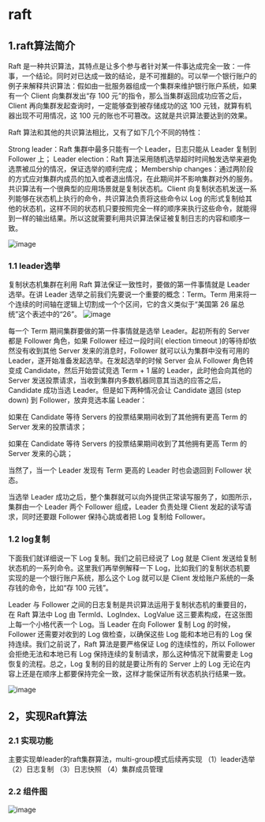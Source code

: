 # raft
## 1.raft算法简介
Raft 是一种共识算法，其特点是让多个参与者针对某一件事达成完全一致：一件事，一个结论。同时对已达成一致的结论，是不可推翻的。可以举一个银行账户的例子来解释共识算法：假如由一批服务器组成一个集群来维护银行账户系统，如果有一个 Client 向集群发出“存 100 元”的指令，那么当集群返回成功应答之后，Client 再向集群发起查询时，一定能够查到被存储成功的这 100 元钱，就算有机器出现不可用情况，这 100 元的账也不可篡改。这就是共识算法要达到的效果。

Raft 算法和其他的共识算法相比，又有了如下几个不同的特性：

Strong leader：Raft 集群中最多只能有一个 Leader，日志只能从 Leader 复制到 Follower 上；
Leader election：Raft 算法采用随机选举超时时间触发选举来避免选票被瓜分的情况，保证选举的顺利完成；
Membership changes：通过两阶段的方式应对集群内成员的加入或者退出情况，在此期间并不影响集群对外的服务。
共识算法有一个很典型的应用场景就是复制状态机。Client 向复制状态机发送一系列能够在状态机上执行的命令，共识算法负责将这些命令以 Log 的形式复制给其他的状态机，这样不同的状态机只要按照完全一样的顺序来执行这些命令，就能得到一样的输出结果。所以这就需要利用共识算法保证被复制日志的内容和顺序一致。

![image](https://user-images.githubusercontent.com/105574077/169689390-647b88f8-6056-4694-9768-2dc68426f05c.png)

### 1.1 leader选举
 复制状态机集群在利用 Raft 算法保证一致性时，要做的第一件事情就是 Leader 选举。在讲 Leader 选举之前我们先要说一个重要的概念：Term。Term 用来将一个连续的时间轴在逻辑上切割成一个个区间，它的含义类似于“美国第 26 届总统”这个表述中的“26”。
 ![image](https://user-images.githubusercontent.com/105574077/169689417-bbe290fa-fc9a-4d6e-90b4-afb7bccfba92.png)

每一个 Term 期间集群要做的第一件事情就是选举 Leader。起初所有的 Server 都是 Follower 角色，如果 Follower 经过一段时间( election timeout )的等待却依然没有收到其他 Server 发来的消息时，Follower 就可以认为集群中没有可用的 Leader，遂开始准备发起选举。在发起选举的时候 Server 会从 Follower 角色转变成 Candidate，然后开始尝试竞选 Term + 1 届的 Leader，此时他会向其他的 Server 发送投票请求，当收到集群内多数机器同意其当选的应答之后，Candidate 成功当选 Leader。但是如下两种情况会让 Candidate 退回 (step down) 到 Follower，放弃竞选本届 Leader：

如果在 Candidate 等待 Servers 的投票结果期间收到了其他拥有更高 Term 的 Server 发来的投票请求；

如果在 Candidate 等待 Servers 的投票结果期间收到了其他拥有更高 Term 的 Server 发来的心跳；

当然了，当一个 Leader 发现有 Term 更高的 Leader 时也会退回到 Follower 状态。

当选举 Leader 成功之后，整个集群就可以向外提供正常读写服务了，如图所示，集群由一个 Leader 两个 Follower 组成，Leader 负责处理 Client 发起的读写请求，同时还要跟 Follower 保持心跳或者把 Log 复制给 Follower。

### 1.2 log复制
下面我们就详细说一下 Log 复制。我们之前已经说了 Log 就是 Client 发送给复制状态机的一系列命令。这里我们再举例解释一下 Log，比如我们的复制状态机要实现的是一个银行账户系统，那么这个 Log 就可以是 Client 发给账户系统的一条存钱的命令，比如“存 100 元钱”。

Leader 与 Follower 之间的日志复制是共识算法运用于复制状态机的重要目的，在 Raft 算法中 Log 由 TermId、LogIndex、LogValue 这三要素构成，在这张图上每一个小格代表一个 Log。当 Leader 在向 Follower 复制 Log 的时候，Follower 还需要对收到的 Log 做检查，以确保这些 Log 能和本地已有的 Log 保持连续。我们之前说了，Raft 算法是要严格保证 Log 的连续性的，所以 Follower 会拒绝无法和本地已有 Log 保持连续的复制请求，那么这种情况下就需要走 Log 恢复的流程。总之，Log 复制的目的就是要让所有的 Server 上的 Log 无论在内容上还是在顺序上都要保持完全一致，这样才能保证所有状态机执行结果一致。

![image](https://user-images.githubusercontent.com/105574077/169689553-f0e29f96-493f-4ffa-aea0-24c4ed2534fd.png)



## 2，实现Raft算法

### 2.1 实现功能
主要实现单leader的raft集群算法，multi-group模式后续再实现
 （1）leader选举
 （2）日志复制
 （3）日志快照
 （4）集群成员管理
	
### 2.2 组件图

![image](https://user-images.githubusercontent.com/105574077/169656408-1ef0b3c0-5e50-4668-85aa-f159560621f1.png)
